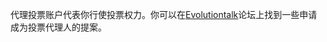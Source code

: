 代理投票账户代表你行使投票权力。你可以在[Evolutiontalk](https://evolutiontalk.org/index.php/board,75.0.html)论坛上找到一些申请成为投票代理人的提案。